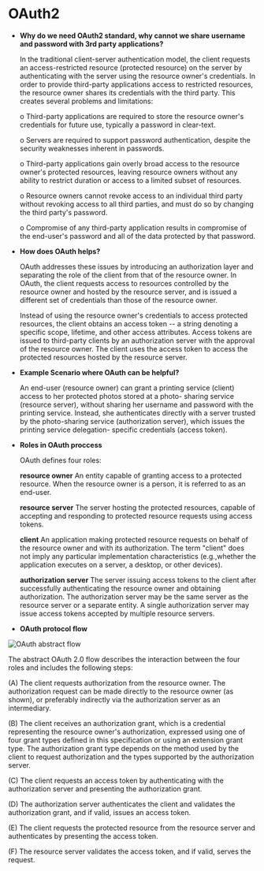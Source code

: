 # OAuth2

* **Why do we need OAuth2 standard, why cannot we share username and password with 3rd party applications?**
  
   In the traditional client-server authentication model, the client requests an access-restricted resource (protected resource) on the
   server by authenticating with the server using the resource owner's credentials.  In order to provide third-party applications access    to restricted resources, the resource owner shares its credentials with the third party. This creates several problems and    limitations:

   o Third-party applications are required to store the resource owner's credentials for future use, typically a password in clear-text.

   o Servers are required to support password authentication, despite the security weaknesses inherent in passwords.

   o Third-party applications gain overly broad access to the resource owner's protected resources, leaving resource owners without any
     ability to restrict duration or access to a limited subset of resources.

   o Resource owners cannot revoke access to an individual third party without revoking access to all third parties, and must do so by
     changing the third party's password.
      
   o Compromise of any third-party application results in compromise of the end-user's password and all of the data protected by that password.
   
* **How does OAuth helps?**

   OAuth addresses these issues by introducing an authorization layer and separating the role of the client from that of the resource
   owner.  In OAuth, the client requests access to resources controlled by the resource owner and hosted by the resource server, and is
   issued a different set of credentials than those of the resource owner.
   
   Instead of using the resource owner's credentials to access protected resources, the client obtains an access token -- a string denoting a
   specific scope, lifetime, and other access attributes. Access tokens are issued to third-party clients by an authorization server with the
   approval of the resource owner. The client uses the access token to access the protected resources hosted by the resource server.
   
 * **Example Scenario where OAuth can be helpful?**
 
   An end-user (resource owner) can grant a printing service (client) access to her protected photos stored at a photo-
   sharing service (resource server), without sharing her username and password with the printing service.  Instead, she authenticates
   directly with a server trusted by the photo-sharing service (authorization server), which issues the printing service delegation-
   specific credentials (access token).
   
 * **Roles in OAuth proccess**

   OAuth defines four roles:

   **resource owner**
      An entity capable of granting access to a protected resource. When the resource owner is a person, it is referred to as an
      end-user.

   **resource server**
      The server hosting the protected resources, capable of accepting and responding to protected resource requests using access tokens.

   **client**
      An application making protected resource requests on behalf of the resource owner and with its authorization.  The term "client" does not imply any particular implementation characteristics (e.g.,whether the application executes on a server, a desktop, or other devices).

   **authorization server**
      The server issuing access tokens to the client after successfully authenticating the resource owner and obtaining authorization. The authorization server may be the same server as the resource server or a separate entity. A single authorization server may issue access tokens accepted by multiple resource servers.
  
* **OAuth protocol flow**

![OAuth abstract flow](http://i.imgur.com/4eAzc9U.png "Oauth Abstract flow")

 The abstract OAuth 2.0 flow describes the interaction between the four roles and includes the following steps: 
  
  (A) The client requests authorization from the resource owner. The authorization request can be made directly to the resource owner (as shown), or preferably indirectly via the authorization server as an intermediary. 
  
  (B) The client receives an authorization grant, which is a credential representing the resource owner's authorization, expressed using one of four grant types defined in this specification or using an extension grant type. The authorization grant type depends on the method used by the client to request authorization and the types supported by the authorization server. 
  
  (C) The client requests an access token by authenticating with the authorization server and presenting the authorization grant. 
  
  (D) The authorization server authenticates the client and validates the authorization grant, and if valid, issues an access token. 
  
  (E) The client requests the protected resource from the resource server and authenticates by presenting the access token. 
  
  (F) The resource server validates the access token, and if valid, serves the request.



